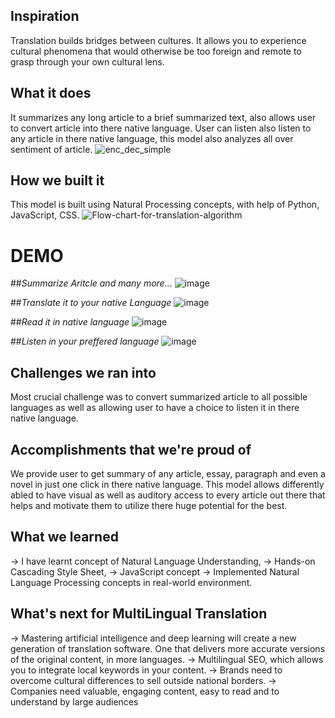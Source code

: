 ## Inspiration
Translation builds bridges between cultures. It allows you to experience cultural phenomena that would otherwise be too foreign and remote to grasp through your own cultural lens.

## What it does
It summarizes any long article to a brief summarized text, also allows user to convert article into there native language.
User can listen also listen to any article in there native language, this model also analyzes all over sentiment of article.
![enc_dec_simple](https://github.com/Akarsh-1503/MultiLingual_Translation/assets/103405266/9ab412fe-af60-42ad-91b2-dd052e906751)


## How we built it
This model is built using Natural Processing concepts, with help of Python, JavaScript, CSS.
![Flow-chart-for-translation-algorithm](https://github.com/Akarsh-1503/MultiLingual_Translation/assets/103405266/50470e73-e9b4-4c2f-8f58-995898062c41)


# DEMO
##<I>Summarize Aritcle and many more...</I>
![image](https://github.com/Akarsh-1503/MultiLingual_Translation/assets/103405266/a50ca5c3-bc16-4e15-b8d9-80af336539b1)

##<I>Translate it to your native Language</I>
![image](https://github.com/Akarsh-1503/MultiLingual_Translation/assets/103405266/1bb970e8-5f44-4672-b68d-5e4d00c61a37)

##<I>Read it in native language</I>
![image](https://github.com/Akarsh-1503/MultiLingual_Translation/assets/103405266/5935937c-ec66-4162-b18c-ba13e2bacdc7)

##<I>Listen in your preffered language</I>
![image](https://github.com/Akarsh-1503/MultiLingual_Translation/assets/103405266/16c9aa17-f832-49bb-9853-55153d466ed3)


## Challenges we ran into
Most crucial challenge was to convert summarized article to all possible languages as well as allowing user to have a choice to listen it in there native language.

## Accomplishments that we're proud of
We provide user to get summary of any article, essay, paragraph and even a novel in just one click in there native language.
This model allows differently abled to have visual as well as auditory access to every article out there that helps and motivate them to utilize there huge potential for the best. 

## What we learned
-> I have learnt concept of Natural Language Understanding, 
-> Hands-on Cascading Style Sheet,
-> JavaScript concept
-> Implemented Natural Language Processing concepts in real-world environment.

## What's next for MultiLingual Translation
-> Mastering artificial intelligence and deep learning will create a new generation of translation software. One that delivers more accurate versions of the original content, in more languages.
-> Multilingual SEO, which allows you to integrate local keywords in your content.
-> Brands need to overcome cultural differences to sell outside national borders.
-> Companies need valuable, engaging content, easy to read and to understand by large audiences
